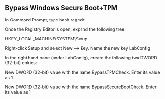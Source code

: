 ## Bypass Windows Secure Boot+TPM

In Command Prompt, type
bash
regedit


Once the Registry Editor is open, expand the following tree:

HKEY_LOCAL_MACHINE\SYSTEM\Setup

Right-click Setup and select New –> Key. Name the new key LabConfig

In the right hand pane (under LabConfig), create the following two DWORD (32-bit) entries:

New DWORD (32-bit) value with the name BypassTPMCheck. Enter its value as 1

New DWORD (32-bit) value with the name BypassSecureBootCheck. Enter its value as 1